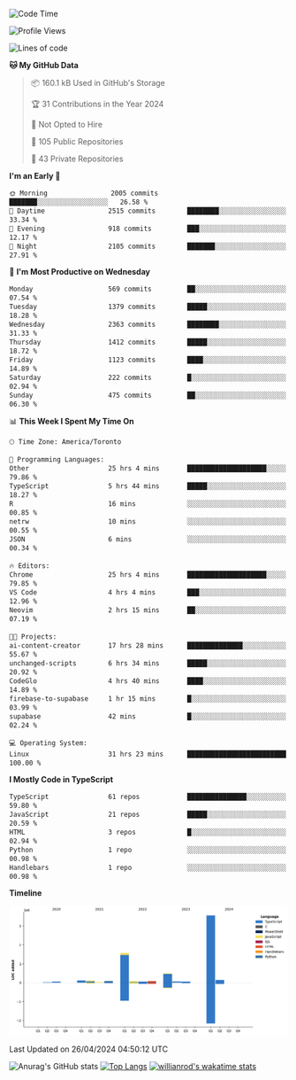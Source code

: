 <!--START_SECTION:waka-->
![Code Time](http://img.shields.io/badge/Code%20Time-1%2C471%20hrs%2016%20mins-blue)

![Profile Views](http://img.shields.io/badge/Profile%20Views-0-blue)

![Lines of code](https://img.shields.io/badge/From%20Hello%20World%20I%27ve%20Written-6.5%20million%20lines%20of%20code-blue)

**🐱 My GitHub Data** 

> 📦 160.1 kB Used in GitHub's Storage 
 > 
> 🏆 31 Contributions in the Year 2024
 > 
> 🚫 Not Opted to Hire
 > 
> 📜 105 Public Repositories 
 > 
> 🔑 43 Private Repositories 
 > 
**I'm an Early 🐤** 

```text
🌞 Morning                2005 commits        ███████░░░░░░░░░░░░░░░░░░   26.58 % 
🌆 Daytime                2515 commits        ████████░░░░░░░░░░░░░░░░░   33.34 % 
🌃 Evening                918 commits         ███░░░░░░░░░░░░░░░░░░░░░░   12.17 % 
🌙 Night                  2105 commits        ███████░░░░░░░░░░░░░░░░░░   27.91 % 
```
📅 **I'm Most Productive on Wednesday** 

```text
Monday                   569 commits         ██░░░░░░░░░░░░░░░░░░░░░░░   07.54 % 
Tuesday                  1379 commits        █████░░░░░░░░░░░░░░░░░░░░   18.28 % 
Wednesday                2363 commits        ████████░░░░░░░░░░░░░░░░░   31.33 % 
Thursday                 1412 commits        █████░░░░░░░░░░░░░░░░░░░░   18.72 % 
Friday                   1123 commits        ████░░░░░░░░░░░░░░░░░░░░░   14.89 % 
Saturday                 222 commits         █░░░░░░░░░░░░░░░░░░░░░░░░   02.94 % 
Sunday                   475 commits         ██░░░░░░░░░░░░░░░░░░░░░░░   06.30 % 
```


📊 **This Week I Spent My Time On** 

```text
🕑︎ Time Zone: America/Toronto

💬 Programming Languages: 
Other                    25 hrs 4 mins       ████████████████████░░░░░   79.86 % 
TypeScript               5 hrs 44 mins       █████░░░░░░░░░░░░░░░░░░░░   18.27 % 
R                        16 mins             ░░░░░░░░░░░░░░░░░░░░░░░░░   00.85 % 
netrw                    10 mins             ░░░░░░░░░░░░░░░░░░░░░░░░░   00.55 % 
JSON                     6 mins              ░░░░░░░░░░░░░░░░░░░░░░░░░   00.34 % 

🔥 Editors: 
Chrome                   25 hrs 4 mins       ████████████████████░░░░░   79.85 % 
VS Code                  4 hrs 4 mins        ███░░░░░░░░░░░░░░░░░░░░░░   12.96 % 
Neovim                   2 hrs 15 mins       ██░░░░░░░░░░░░░░░░░░░░░░░   07.19 % 

🐱‍💻 Projects: 
ai-content-creator       17 hrs 28 mins      ██████████████░░░░░░░░░░░   55.67 % 
unchanged-scripts        6 hrs 34 mins       █████░░░░░░░░░░░░░░░░░░░░   20.92 % 
CodeGlo                  4 hrs 40 mins       ████░░░░░░░░░░░░░░░░░░░░░   14.89 % 
firebase-to-supabase     1 hr 15 mins        █░░░░░░░░░░░░░░░░░░░░░░░░   03.99 % 
supabase                 42 mins             █░░░░░░░░░░░░░░░░░░░░░░░░   02.24 % 

💻 Operating System: 
Linux                    31 hrs 23 mins      █████████████████████████   100.00 % 
```

**I Mostly Code in TypeScript** 

```text
TypeScript               61 repos            ███████████████░░░░░░░░░░   59.80 % 
JavaScript               21 repos            █████░░░░░░░░░░░░░░░░░░░░   20.59 % 
HTML                     3 repos             █░░░░░░░░░░░░░░░░░░░░░░░░   02.94 % 
Python                   1 repo              ░░░░░░░░░░░░░░░░░░░░░░░░░   00.98 % 
Handlebars               1 repo              ░░░░░░░░░░░░░░░░░░░░░░░░░   00.98 % 
```



**Timeline**

![Lines of Code chart](https://raw.githubusercontent.com/wise-introvert/wise-introvert/master/assets/bar_graph.png)


 Last Updated on 26/04/2024 04:50:12 UTC
<!--END_SECTION:waka-->

![Anurag's GitHub stats](https://github-readme-stats.vercel.app/api?username=wise-introvert&count_private=true&show_icons=true)
[![Top Langs](https://github-readme-stats.vercel.app/api/top-langs/?username=wise-introvert&langs_count=10)](https://github.com/anuraghazra/github-readme-stats)
[![willianrod's wakatime stats](https://github-readme-stats.vercel.app/api/wakatime?username=wiseintrovert)](https://github.com/anuraghazra/github-readme-stats)

